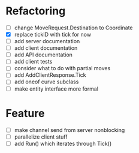 # Refactoring

* [ ] change MoveRequest.Destination to Coordinate
* [x] replace tickID with tick for now
* [ ] add server documentation
* [ ] add client documentation
* [ ] add API documentation
* [ ] add client tests
* [ ] consider what to do with partial moves
* [ ] add AddClientResponse.Tick
* [ ] add oneof curve subclass
* [ ] make entity interface more formal

# Feature
* [ ] make channel send from server nonblocking
* [ ] parallelize client stuff
* [ ] add Run() which iterates through Tick()
